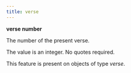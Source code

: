 ```yaml
---
title: verse
---
```


**verse number**

The number of the present verse.

The value is an integer. No quotes required.

This feature is present on objects of type *verse*.

